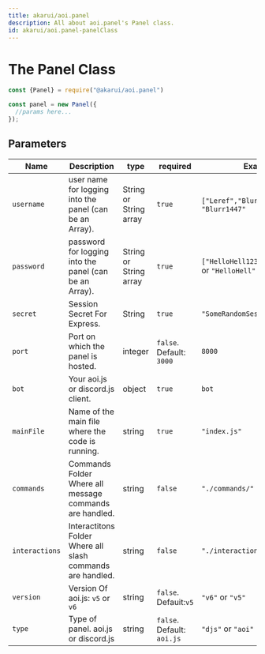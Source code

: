 ```yaml
---
title: akarui/aoi.panel
description: All about aoi.panel's Panel class.
id: akarui/aoi.panel-panelClass
---
```


# The Panel Class

```javascript
const {Panel} = require("@akarui/aoi.panel")

const panel = new Panel({
  //params here...
});
```

## Parameters

| Name | Description | type | required| Example |
| -------- | -------- | -------- | -------- | -------- |
| `username` | user name for logging into the panel (can be an Array). | String or String array | `true` | `["Leref","Blurr","Ayaka"]` or `"Blurr1447"`
| `password` | password for logging into the panel (can be an Array). | String or String array | `true` | `["HelloHell123","abcd","123"]` or `"HelloHell"`
| `secret` | Session Secret For Express. | String | `true` | `"SomeRandomSessionSecret"`
| `port` | Port on which the panel is hosted. | integer | `false`. Default: `3000` | `8000`
| `bot` | Your aoi.js or discord.js client. | object | `true` | `bot`
| `mainFile` | Name of the main file where the code is running. | string | `true` | `"index.js"`
| `commands` | Commands Folder Where all message commands are handled. | string | `false` | `"./commands/"`|
| `interactions` | Interactitons Folder Where all slash commands are handled. | string | `false` | `"./interactions/"` |
|`version`| Version Of aoi.js: `v5` or `v6` | string | `false`. Defauit:`v5`| `"v6"` or `"v5"`|
|`type`| Type of panel. aoi.js or discord.js | string | `false`. Default: `aoi.js` | `"djs"` or `"aoi"`|
